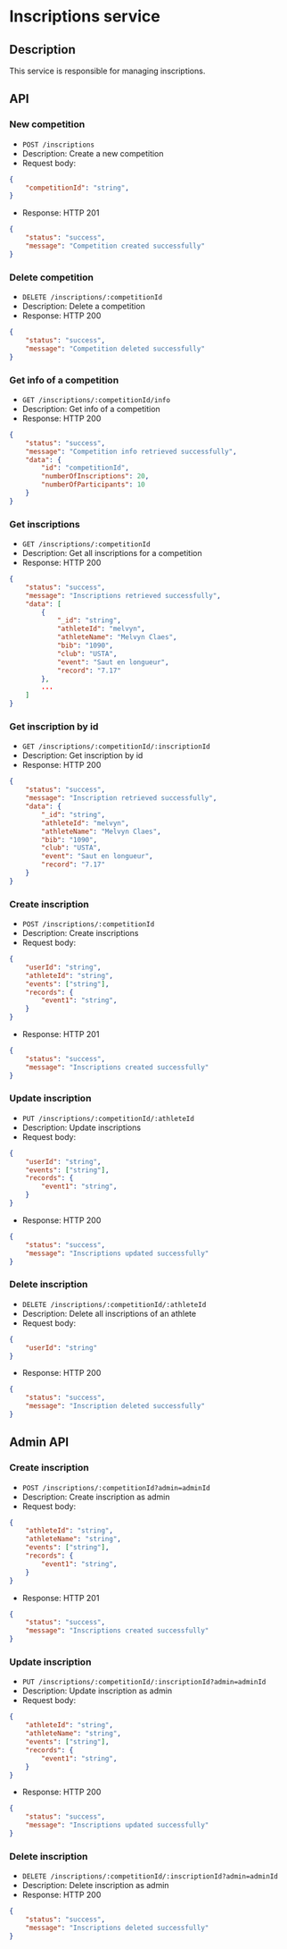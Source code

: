 # Inscriptions service

## Description

This service is responsible for managing inscriptions.

## API

### New competition

- `POST /inscriptions`
- Description: Create a new competition
- Request body:
```json
{
    "competitionId": "string",
}
```
- Response: HTTP 201
```json
{
    "status": "success",
    "message": "Competition created successfully"
}
```

### Delete competition

- `DELETE /inscriptions/:competitionId`
- Description: Delete a competition
- Response: HTTP 200
```json
{
    "status": "success",
    "message": "Competition deleted successfully"
}
```


### Get info of a competition

- `GET /inscriptions/:competitionId/info`
- Description: Get info of a competition
- Response: HTTP 200
```json
{
    "status": "success",
    "message": "Competition info retrieved successfully",
    "data": {
        "id": "competitionId",
        "numberOfInscriptions": 20,
        "numberOfParticipants": 10
    }
}
```

### Get inscriptions

- `GET /inscriptions/:competitionId`
- Description: Get all inscriptions for a competition
- Response: HTTP 200
```json
{
    "status": "success",
    "message": "Inscriptions retrieved successfully",
    "data": [
        {
            "_id": "string",
            "athleteId": "melvyn",
            "athleteName": "Melvyn Claes",
            "bib": "1090",
            "club": "USTA",
            "event": "Saut en longueur",
            "record": "7.17"
        },
        ...
    ]
}
```

### Get inscription by id

- `GET /inscriptions/:competitionId/:inscriptionId`
- Description: Get inscription by id
- Response: HTTP 200
```json
{
    "status": "success",
    "message": "Inscription retrieved successfully",
    "data": {
        "_id": "string",
        "athleteId": "melvyn",
        "athleteName": "Melvyn Claes",
        "bib": "1090",
        "club": "USTA",
        "event": "Saut en longueur",
        "record": "7.17"
    }
}
```

### Create inscription

- `POST /inscriptions/:competitionId`
- Description: Create inscriptions
- Request body:
```json
{
    "userId": "string",
    "athleteId": "string",
    "events": ["string"],
    "records": {
        "event1": "string",
    }
}
```
- Response: HTTP 201
```json
{
    "status": "success",
    "message": "Inscriptions created successfully"
}
```

### Update inscription

- `PUT /inscriptions/:competitionId/:athleteId`
- Description: Update inscriptions
- Request body:
```json
{
    "userId": "string",
    "events": ["string"],
    "records": {
        "event1": "string",
    }
}
```
- Response: HTTP 200
```json
{
    "status": "success",
    "message": "Inscriptions updated successfully"
}
```

### Delete inscription

- `DELETE /inscriptions/:competitionId/:athleteId`
- Description: Delete all inscriptions of an athlete
- Request body:
```json
{
    "userId": "string"
}
```
- Response: HTTP 200
```json
{
    "status": "success",
    "message": "Inscription deleted successfully"
}
```

## Admin API

### Create inscription

- `POST /inscriptions/:competitionId?admin=adminId`
- Description: Create inscription as admin
- Request body:
```json
{
    "athleteId": "string",
    "athleteName": "string",
    "events": ["string"],
    "records": {
        "event1": "string",
    }
}
```
- Response: HTTP 201
```json
{
    "status": "success",
    "message": "Inscriptions created successfully"
}
```

### Update inscription

- `PUT /inscriptions/:competitionId/:inscriptionId?admin=adminId`
- Description: Update inscription as admin
- Request body:
```json
{
    "athleteId": "string",
    "athleteName": "string",
    "events": ["string"],
    "records": {
        "event1": "string",
    }
}
```
- Response: HTTP 200
```json
{
    "status": "success",
    "message": "Inscriptions updated successfully"
}
```

### Delete inscription

- `DELETE /inscriptions/:competitionId/:inscriptionId?admin=adminId`
- Description: Delete inscription as admin
- Response: HTTP 200
```json
{
    "status": "success",
    "message": "Inscriptions deleted successfully"
}
```




